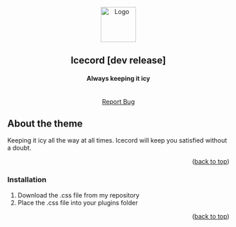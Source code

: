 <div id="top"></div>
<!-- PROJECT LOGO -->
<br />
<div align="center">
  <a href="https://github.com/Symba4k/README.md">
    <img src="https://cdn.discordapp.com/attachments/947158363010121778/947166755632062544/4890c450869535.560896ff318f9.png"" alt="Logo" width="80" height="80">
  </a>

  <h2 align="center">Icecord [dev release]</h2>
  <h4 align="center">Always keeping it icy</h4>
  <p align="center">
    <br>
    <a href="https://github.com/Symba4k/README.md/issues">Report Bug</a>
  </p>
</div>

<!-- ABOUT THE PROJECT -->
## About the theme

Keeping it icy all the way at all times. Icecord will keep you satisfied without a doubt.

<p align="right">(<a href="#top">back to top</a>)</p>




<!-- GETTING STARTED -->

### Installation

1. Download the .css file from my repository
2. Place the .css file into your plugins folder

<p align="right">(<a href="#top">back to top</a>)</p>


